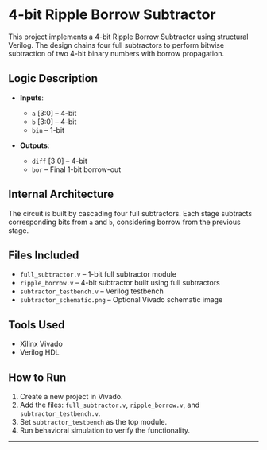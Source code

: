 # 4-bit Ripple Borrow Subtractor

This project implements a 4-bit Ripple Borrow Subtractor using structural Verilog. The design chains four full subtractors to perform bitwise subtraction of two 4-bit binary numbers with borrow propagation.

## Logic Description

- **Inputs**:
  - `a` [3:0] – 4-bit
  - `b` [3:0] – 4-bit
  - `bin`     – 1-bit

- **Outputs**:
  - `diff` [3:0] – 4-bit
  - `bor`        – Final 1-bit borrow-out

## Internal Architecture

The circuit is built by cascading four full subtractors. Each stage subtracts corresponding bits from `a` and `b`, considering borrow from the previous stage.

## Files Included

- `full_subtractor.v` – 1-bit full subtractor module
- `ripple_borrow.v` – 4-bit subtractor built using full subtractors
- `subtractor_testbench.v` – Verilog testbench
- `subtractor_schematic.png` – Optional Vivado schematic image

## Tools Used

- Xilinx Vivado
- Verilog HDL

## How to Run

1. Create a new project in Vivado.
2. Add the files: `full_subtractor.v`, `ripple_borrow.v`, and `subtractor_testbench.v`.
3. Set `subtractor_testbench` as the top module.
4. Run behavioral simulation to verify the functionality.
---
